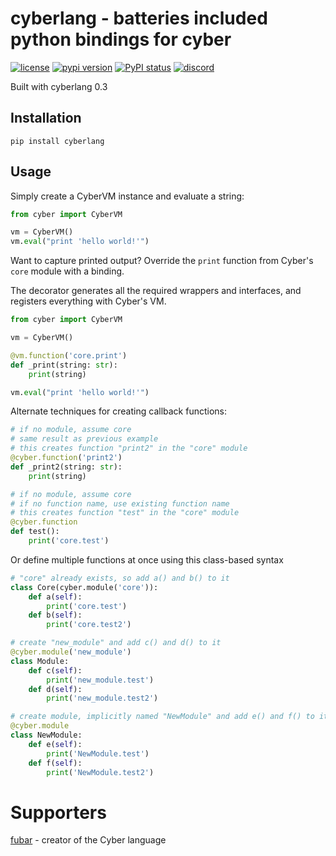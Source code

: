 # cyberlang - batteries included python bindings for cyber

[![license](https://img.shields.io/pypi/l/cyberlang.svg)](./LICENSE)
[![pypi version](https://img.shields.io/pypi/v/cyberlang.svg)](https://pypi.org/project/cyberlang/)
[![PyPI status](https://img.shields.io/pypi/status/cyberlang.svg)](https://github.com/qtstrap/qtstrap)
[![discord](https://img.shields.io/discord/828041790711136274)](https://discord.gg/Ky8vNZJvAT)

Built with cyberlang 0.3

## Installation

```
pip install cyberlang
```

## Usage

Simply create a CyberVM instance and evaluate a string:

```py
from cyber import CyberVM

vm = CyberVM()
vm.eval("print 'hello world!'")
```

Want to capture printed output? Override the `print` function from Cyber's `core` module with a binding.

The decorator generates all the required wrappers and interfaces, and registers everything with Cyber's VM.

```py
from cyber import CyberVM

vm = CyberVM()

@vm.function('core.print')
def _print(string: str):
    print(string)

vm.eval("print 'hello world!'")
```

Alternate techniques for creating callback functions:

```py
# if no module, assume core
# same result as previous example
# this creates function "print2" in the "core" module
@cyber.function('print2')
def _print2(string: str):
    print(string)

# if no module, assume core
# if no function name, use existing function name
# this creates function "test" in the "core" module
@cyber.function
def test():
    print('core.test')
```

Or define multiple functions at once using this class-based syntax

```py
# "core" already exists, so add a() and b() to it
class Core(cyber.module('core')):
    def a(self):
        print('core.test')
    def b(self):
        print('core.test2')

# create "new_module" and add c() and d() to it
@cyber.module('new_module')
class Module:
    def c(self):
        print('new_module.test')
    def d(self):
        print('new_module.test2')

# create module, implicitly named "NewModule" and add e() and f() to it
@cyber.module
class NewModule:
    def e(self):
        print('NewModule.test')
    def f(self):
        print('NewModule.test2')
```

# Supporters

[fubar](https://github.com/fubark) - creator of the Cyber language